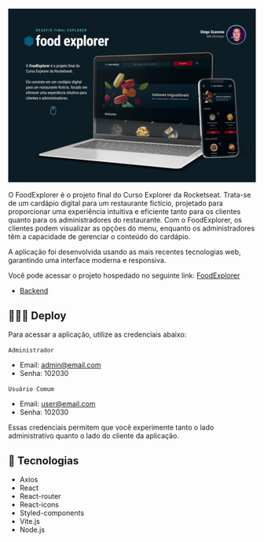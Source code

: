 
![Preview](https://github.com/diegoscavone/foodexplorer-web/blob/master/src/assets/preview.jpg)


O FoodExplorer é o projeto final do Curso Explorer da Rocketseat. Trata-se de um cardápio digital para um restaurante fictício, projetado para proporcionar uma experiência intuitiva e eficiente tanto para os clientes quanto para os administradores do restaurante. Com o FoodExplorer, os clientes podem visualizar as opções do menu, enquanto os administradores têm a capacidade de gerenciar o conteúdo do cardápio.

A aplicação foi desenvolvida usando as mais recentes tecnologias web, garantindo uma interface moderna e responsiva.

Você pode acessar o projeto hospedado no seguinte link: [FoodExplorer](https://foodexplorerscavone.netlify.app/)

* [Backend](https://github.com/diegoscavone/foodexplorer-api)



## 👨🏻‍💻 Deploy

Para acessar a aplicação, utilize as credenciais abaixo:

`Administrador`

- Email: admin@email.com
- Senha: 102030


`Usuário Comum`
- Email: user@email.com
- Senha: 102030

Essas credenciais permitem que você experimente tanto o lado administrativo quanto o lado do cliente da aplicação.


## 🚀 Tecnologias

* Axios
* React
* React-router
* React-icons
* Styled-components
* Vite.js
* Node.js

